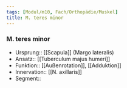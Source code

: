 ```yaml
---
tags: [Modul/m10, Fach/Orthopädie/Muskel]
title: M. teres minor
---
```

### M. teres minor
- Ursprung:: [[Scapula]] (Margo lateralis)
- Ansatz:: [[Tuberculum majus humeri]]
- Funktion:: [[Außenrotation]], [[Adduktion]]
- Innervation:: [[N. axillaris]]
- Segment:: 